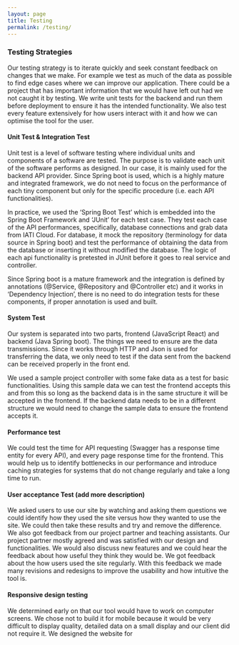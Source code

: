 ```yaml
---
layout: page
title: Testing
permalink: /testing/
---
```

### Testing Strategies
Our testing strategy is to iterate quickly and seek constant feedback on changes that we make. For example we test as much of the data as possible to find edge cases where we can improve our application. There could be a project that has important information that we would have left out had we not caught it by testing. We write unit tests for the backend and run them before deployment to ensure it has the intended functionality. We also test every feature extensively for how users interact with it and how we can optimise the tool for the user.

#### Unit Test & Integration Test
Unit test is a level of software testing where individual units and components of a software are tested. The purpose is to validate each unit of the software performs as designed. In our case, it is mainly used for the backend API provider. Since Spring boot is used, which is a highly mature and integrated framework, we do not need to focus on the performance of each tiny component but only for the specific procedure (i.e. each API functionalities). 

In practice, we used the ‘Spring Boot Test’ which is embedded into the Spring Boot Framework and ‘JUnit’ for each test case. They test each case of the API performances, specifically, database connections and grab data from IATI Cloud. For database, it mock the repository (terminology for data source in Spring boot) and test the performance of obtaining the data from the database or inserting it without modified the database. The logic of each api functionality is pretested in JUnit before it goes to real service and controller.

Since Spring boot is a mature framework and the integration is defined by annotations (@Service, @Repository and @Controller etc) and it works in ‘Dependency Injection’, there is no need to do integration tests for these components, if proper annotation is used and built.

#### System Test
Our system is separated into two parts, frontend (JavaScript React) and backend (Java Spring boot). The things we need to ensure are the data transmissions. Since it works through HTTP and Json is used for transferring the data, we only need to test if the data sent from the backend can be received properly in the front end.

We used a sample project controller with some fake data as a test for basic functionalities. Using this sample data we can test the frontend accepts this and from this so long as the backend data is in the same structure it will be accepted in the frontend. If the backend data needs to be in a different structure we would need to change the sample data to ensure the frontend accepts it.

#### Performance test
We could test the time for API requesting (Swagger has a response time entity for every API), and every page response time for the frontend. This would help us to identify bottlenecks in our performance and introduce caching strategies for systems that do not change regularly and take a long time to run.

#### User acceptance Test (add more description)
We asked users to use our site by watching and asking them questions we could identify how they used the site versus how they wanted to use the site. We could then take these results and try and remove the difference.
We also got feedback from our project partner and teaching assistants. Our project partner mostly agreed and was satisfied with our design and functionalities. We would also discuss new features and we could hear the feedback about how useful they think they would be.
We got feedback about the how users used the site regularly. With this feedback we made many revisions and redesigns to improve the usability and how intuitive the tool is. 

#### Responsive design testing
We determined early on that our tool would have to work on computer screens. We chose not to build it for mobile because it would be very difficult to display quality, detailed data on a small display and our client did not require it. We designed the website for 
